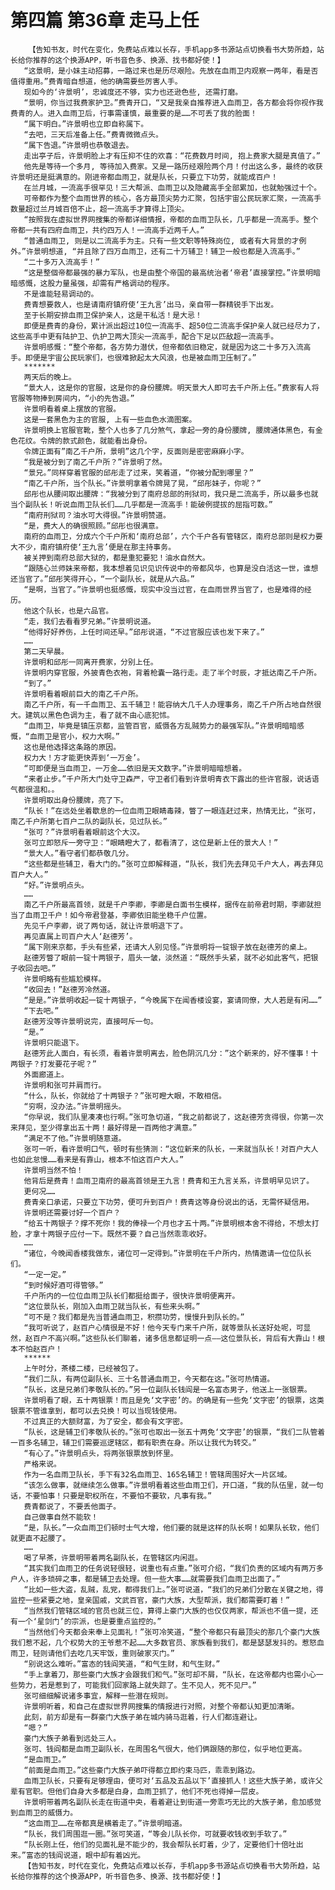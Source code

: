 # 第四篇 第36章 走马上任
        【告知书友，时代在变化，免费站点难以长存，手机app多书源站点切换看书大势所趋，站长给你推荐的这个换源APP，听书音色多、换源、找书都好使！】
       “这景明，是小妹主动招募，一路过来也是历尽艰险。先放在血雨卫内观察一两年，看是否值得重用。”费青暗自想道，他的确需要些厉害人手。
       现如今的‘许景明’，忠诚度还不够，实力也还逊色些, 还需打磨。
       “景明，你当过我费家护卫。”费青开口，“又是我亲自推荐进入血雨卫，各方都会将你视作我费青的人。进入血雨卫后，行事需谨慎，最重要的是……不可丢了我的脸面！
       “属下明白。”许景明也立即自称属下。
       “去吧，三天后准备上任。”费青微微点头。
       “属下告退。”许景明也恭敬退去。
       走出亭子后，许景明脸上才有压抑不住的欢喜：“花费数月时间, 抱上费家大腿是真值了。”
       他先是等待一个多月, 等待加入费家。又是一路历经艰险两个月！付出这么多，最终的收获许景明还是挺满意的。刚进帝都血雨卫，就是队长，只要立下功劳，就能成百户！
       在兰月城，一流高手很罕见！三大帮派、血雨卫以及隐藏高手全部累加，也就勉强过十个。
       可帝都作为整个血雨世界的核心，各方最顶尖势力汇聚，包括宇宙公民玩家汇聚，一流高手数量超过兰月城百倍不止，超一流高手才算得上顶尖。
       “按照我在虚拟世界网搜集的帝都详细情报，帝都的血雨卫队长，几乎都是一流高手。整个帝都一共有四府血雨卫，共约四万人！一流高手近两千人。”
       “普通血雨卫, 则是以二流高手为主。只有一些文职等特殊岗位, 或者有大背景的才例外。”许景明想道, “并且除了四万血雨卫，还有二十万辅卫！辅卫一般也都是入流高手。”
       “二十多万入流高手！”
       “这是整個帝都最强的暴力军队，也是由整个帝国的最高统治者‘帝君’直接掌控。”许景明暗暗感慨，这股力量虽强，却需有严格调动的程序。
       不是谁能轻易调动的。
       费青想要救人，也是请南府镇府使‘王九言’出马，亲自带一群精锐手下出发。
       至于长期安排血雨卫保护亲人，这是干私活！是大忌！
       即便是费青的身份，累计派出超过10位一流高手、超50位二流高手保护亲人就已经尽力了，这些高手中更有陆护卫、仇护卫两大顶尖一流高手，配合下足以匹敌超一流高手。
       许景明感慨：“整个帝都，各方势力潜伏，但帝都依旧稳定，就是因为这二十多万入流高手。即便是宇宙公民玩家们，也很难掀起太大风浪，也是被血雨卫压制了。”
       *******
       两天后的晚上。
       “景大人，这是你的官服，这是你的身份腰牌。明天景大人即可去千户所上任。”费家有人将官服等物捧到房间内，“小的先告退。”
       许景明看着桌上摆放的官服。
       这是一套黑色为主的官服, 上有一些血色水滴图案。
       许景明换上官服官靴，整个人也多了几分煞气，拿起一旁的身份腰牌, 腰牌通体黑色，有金色花纹。令牌的款式颜色，就能看出身份。
       令牌正面有”南乙千户所，景明”这几个字，反面则是密密麻麻小字。
       “我是被分到了南乙千户所？”许景明了然。
       “景兄。”同样穿着官服的邱彤走了过来，笑着道，“你被分配到哪里？”
       “南乙千户所，当个队长。”许景明拿着令牌晃了晃，“邱彤妹子，你呢？”
       邱彤也从腰间取出腰牌：“我被分到了南府总部的刑狱司，我只是二流高手，所以最多也就当个副队长！听说血雨卫队长们……几乎都是一流高手！能破例提拔的屈指可数。”
       “南府刑狱司？油水可大得很。”许景明赞道。
       “是，费大人的确很照顾。”邱彤也很满意。
       南府的血雨卫，分成六个千户所和‘南府总部’，六个千户各有管辖区，南府总部则是权力要大不少，南府镇府使‘王九言’便是在那主持事务。
       被关押到南府总部大狱的，都是重犯要犯！油水自然大。
       “跟随心兰师妹来帝都，我本想着见识见识传说中的帝都风华，也算是没白活这一世，谁想还当官了。”邱彤笑得开心，“一个副队长，就是从六品。”
       “是啊，当官了。”许景明也挺感慨，现实中没当过官，在血雨世界当官了，也是难得的经历。
       他这个队长，也是六品官。
       “走，我们去看看罗兄弟。”许景明说道。
       “他得好好养伤，上任时间还早。”邱彤说道，“不过官服应该也发下来了。”
       ……
       第二天早晨。
       许景明和邱彤一同离开费家，分别上任。
       许景明内穿官服，外披青色衣袍，背着枪囊一路行走。走了半个时辰，才抵达南乙千户所。
       “到了。”
       许景明看着眼前巨大的南乙千户所。
       南乙千户所，有一千血雨卫、五千辅卫！能容纳大几千人办理事务，南乙千户所占地自然很大。建筑以黑色色调为主，看了就不由心底犯怵。
       “血雨卫，毕竟是镇压京都，监管百官，威慑各方乱贼势力的最强军队。”许景明暗暗感慨，“血雨卫是官小，权力大啊。”
       这也是他选择这条路的原因。
       权力大！方才能更快弄到‘一万金’。
       “可即便是当血雨卫，一万金……依旧是天文数字。”许景明暗暗想着。
       “来者止步。”千户所大门处守卫森严，守卫者们看到许景明青衣下露出的些许官服，说话语气都很温和。。
       许景明取出身份腰牌，亮了下。
       “队长！”在远处坐着歇息的一位血雨卫眼睛毒辣，瞥了一眼连赶过来，热情无比，“张可，南乙千户所第七百户二队的副队长，见过队长。”
       “张可？”许景明看着眼前这个大汉。
       张可立即怒斥一旁守卫：“眼睛瞪大了，都看清了，这位是新上任的景大人！”
       “景大人。”看守者们都恭敬几分。
       “这些都是些辅卫，看大门的。”张可立即解释道，“队长，我们先去拜见千户大人，再去拜见百户大人。”
       “好。”许景明点头。
       ……
       南乙千户所最高首领，就是千户李卿，李卿是白面书生模样，据传在前帝君时期，李卿就担当了血雨卫千户！如今帝君登基，李卿依旧能坐稳千户位置。
       先见千户李卿，说了两句话，就让许景明退下了。
       再见直属上司百户大人‘赵德芳’。
       “属下刚来京都，手头有些紧，还请大人别见怪。”许景明将一锭银子放在赵德芳的桌上。
       赵德芳瞥了眼前一锭十两银子，眉头一皱，淡然道：“既然手头紧，就不必如此客气，把银子收回去吧。”
       许景明略有些尴尬模样。
       “收回去！”赵德芳冷然道。
       “是是。”许景明收起一锭十两银子，“今晚属下在闻香楼设宴，宴请同僚，大人若是有闲……”
       “下去吧。”
       赵德芳没等许景明说完，直接呵斥一句。
       “是。”
       许景明只能退下。
       赵德芳此人面白，有长须，看着许景明离去，脸色阴沉几分：”这个新来的，好不懂事！十两银子？打发要花子呢？”
       外面廊道上。
       许景明和张可并肩而行。
       “什么，队长，你就给了十两银子？”张可瞪大眼，不敢相信。
       “穷啊，没办法。”许景明摇头。
       “你早说，我们队里凑凑也行啊。”张可急切道，“我之前都说了，这赵德芳贪得很，你第一次来拜见，至少得拿出五十两！最好得是一百两他才满意。”
       “满足不了他。”许景明随意道。
       张可一听，看许景明口气，顿时有些猜测：“这位新来的队长，一来就当队长！对百户大人也如此怠慢……看来是有靠山，根本不怕这百户大人。”
       许景明当然不怕！
       他背后是费青！血雨卫南府的最高首领是王九言！费青和王九言关系，许景明早见识了。
       更何况……
       费青亲口承诺，只要立下功劳，便可升到百户！费青这等身份说出的话，无需怀疑信用。
       许景明还需要讨好一个百户？
       “给五十两银子？撑不死你！我的俸禄一个月也才五十两。”许景明根本舍不得给，不想太打脸，才拿十两银子应付一下。既然不要？自己当然乖乖收好。
       ……
       “诸位，今晚闻香楼我做东，诸位可一定得到。”许景明在千户所内，热情邀请一位位队长们。
       “一定一定。”
       “到时候好酒可得管够。”
       千户所内的一位位血雨卫队长们都挺给面子，很快许景明便离开。
       “这位景队长，刚加入血雨卫就当队长，有些来头啊。”
       “可不是？我们都是先当普通血雨卫，积攒功劳，慢慢升到队长的。”
       “我可听说了，赵百户心情很是不好！他今天专门来千户所，就等景队长送好处呢，可显然，赵百户不高兴啊。”这些队长们聊着，诸多信息都证明一点——这位景队长，背后有大靠山！根本不怕赵百户！
       ******
       上午时分，茶楼二楼，已经被包了。
       “我们二队，有两位副队长、三十名普通血雨卫，今天都在这。”张可热情道。
       “队长，这是兄弟们孝敬队长的。”另一位副队长钱阎是一名富态男子，他送上一张银票。
       许景明看了眼，五十两银票！而且是免‘文字密’的。的确是有一些免‘文字密’的银票，这类银票不管谁拿到，都可以去兑换！可以当现钱使用。
       不过真正的大额财富，为了安全，都会有文字密。
       “队长，这是辅卫们孝敬队长的。”张可也取出一张五十两免‘文字密’的银票，“我们二队管着一百多名辅卫，辅卫们需要巡逻辖区，都有职责在身。所以让我代为转交。”
       “有心了。”许景明点头，将两张银票放到怀里。
       严格来说。
       作为一名血雨卫队长，手下有32名血雨卫、165名辅卫！管辖周围好大一片区域。
       “该怎么做事，就继续怎么做事。”许景明看着这些血雨卫们，开口道，“我的队伍里，就一句话，不要怕事！只要是职权所在，不要怕不要软，凡事有我。”
       费青都说了，不要丢他面子。
       自己做事自然不能软！
       “是，队长。”一众血雨卫们顿时士气大增，他们要的就是这样的队长啊！如果队长软，他们就更直不起腰了。
       ……
       喝了早茶，许景明带着两名副队长，在管辖区内闲逛。
       “其实我们血雨卫的任务说轻很轻，说重也有点重。”张可介绍，“我们负责的区域内有两万多户人，许多琐碎之事，都是辅卫去处理。但一些大事……就需要我们血雨卫出面了。”
       “比如一些大盗，乱贼，乱党，都得我们上。”张可说道，“我们的兄弟们分散在关键之地，得监控一些紧要之地，皇亲国戚，文武百官，豪门大族，大型帮派，我们都需要盯着！”
       “当然我们管辖区域的官员也就三位，算得上豪门大族的也仅仅两家，帮派也不值一提，还有一个‘星剑门’的宗派，也是要重点监控的。”
       “当然他们今天都会来奉上见面礼！”张可冷笑道，“整个帝都只有最顶尖的那几个豪门大族我们惹不起，几个权势大的王爷惹不起……大多数官员、家族看到我们，都是瑟瑟发抖的。惹怒血雨卫，轻则请他们去吃几天牢饭，重则破家灭门。”
       “别说这么难听。”富态的钱阎笑道，“和气生财，和气生财。”
       “手上拿着刀，那些豪门大族才会跟我们和气。”张可却不屑，“队长，在这帝都内也需小心一些势力，若是惹到了，可能我们回家路上就失踪了。生不见人，死不见尸。”
       张可细细解说诸多事宜，解释一些潜在规则。
       许景明听着，和自己在虚拟世界网搜集的情报进行对照，对整个帝都认知更加清晰。
       此刻，前方却是有一群豪门大族子弟在城内骑马逛着，行人们都连避让。
       “嗯？”
       豪门大族子弟看到远处三人。
       张可、钱阎都是血雨卫副队长，在周围名气很大，他们俩跟随的那位，似乎地位更高。
       “是血雨卫。”
       “前面是血雨卫。”这些豪门大族子弟吓得都立即约束马匹，乖乖到路边。
       血雨卫队长，只要有足够理由，便可对‘五品及五品以下’直接抓人！这些大族子弟，或许父辈有官职。但他们自身大多都是白身，血雨卫抓了，他们不死也得掉一层皮。
       许景明带着两名副队长走在街道中央，看着避让到街道一旁乖巧无比的大族子弟，愈加感觉到血雨卫的威慑力。
       “这血雨卫……在帝都真是横着走了。”许景明暗道。
       “队长，我们周围逛一圈。”张可笑道，“等会儿队长你，可就要收钱收到手软了。”
       “队长刚上任，他们的见面礼是不能少的，我会帮队长盯着，少了，定要他们十倍吐出来。”富态的钱阎说道，眼中却有着凶光。
       【告知书友，时代在变化，免费站点难以长存，手机app多书源站点切换看书大势所趋，站长给你推荐的这个换源APP，听书音色多、换源、找书都好使！】